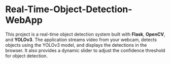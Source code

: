# Real-Time-Object-Detection-WebApp
This project is a real-time object detection system built with **Flask**, **OpenCV**, and **YOLOv3**. The application streams video from your webcam, detects objects using the YOLOv3 model, and displays the detections in the browser. It also provides a dynamic slider to adjust the confidence threshold for object detection.
